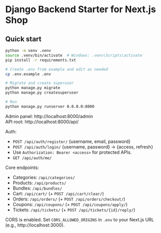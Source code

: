 # Django Backend Starter for Next.js Shop

## Quick start
```bash
python -m venv .venv
source .venv/bin/activate  # Windows: .venv\Scripts\activate
pip install -r requirements.txt

# Create .env from example and edit as needed
cp .env.example .env

# Migrate and create superuser
python manage.py migrate
python manage.py createsuperuser

# Run
python manage.py runserver 0.0.0.0:8000
```

Admin panel: http://localhost:8000/admin  
API root: http://localhost:8000/api/

Auth:
- `POST /api/auth/register/` {username, email, password}
- `POST /api/auth/login/` {username, password} -> {access, refresh}
- Use `Authorization: Bearer <access>` for protected APIs.
- `GET /api/auth/me/`

Core endpoints:
- Categories: `/api/categories/`
- Products: `/api/products/`
- Bundles: `/api/bundles/`
- Cart: `/api/cart/` (+ `POST /api/cart/clear/`)
- Orders: `/api/orders/` (+ `POST /api/orders/checkout/`)
- Coupons: `/api/coupons/` (+ `POST /api/coupons/apply/`)
- Tickets: `/api/tickets/` (+ `POST /api/tickets/{id}/reply/`)

CORS is enabled. Set `CORS_ALLOWED_ORIGINS` in `.env` to your Next.js URL (e.g., http://localhost:3000).
